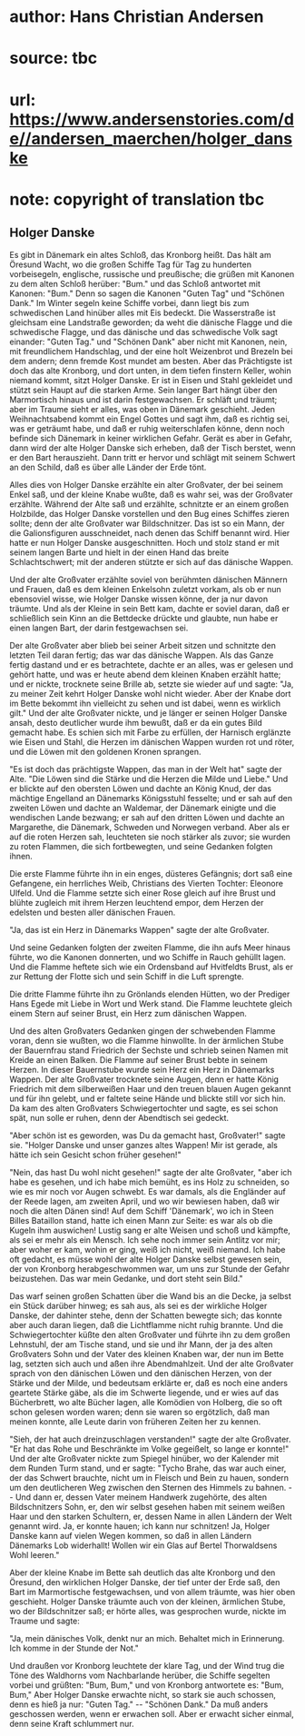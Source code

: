 # author: Hans Christian Andersen
# source: tbc
# url: https://www.andersenstories.com/de//andersen_maerchen/holger_danske
# note: copyright of translation tbc

## Holger Danske 

Es gibt in Dänemark ein altes Schloß, das Kronborg heißt. Das hält am
Öresund Wacht, wo die großen Schiffe Tag für Tag zu hunderten
vorbeisegeln, englische, russische und preußische; die grüßen mit
Kanonen zu dem alten Schloß herüber: "Bum." und das Schloß antwortet
mit Kanonen: "Bum." Denn so sagen die Kanonen "Guten Tag" und
"Schönen Dank." Im Winter segeln keine Schiffe vorbei, dann liegt bis
zum schwedischen Land hinüber alles mit Eis bedeckt. Die Wasserstraße
ist gleichsam eine Landstraße geworden; da weht die dänische Flagge und
die schwedische Flagge, und das dänische und das schwedische Volk sagt
einander: "Guten Tag." und "Schönen Dank" aber nicht mit Kanonen,
nein, mit freundlichem Handschlag, und der eine holt Weizenbrot und
Brezeln bei dem andern; denn fremde Kost mundet am besten. Aber das
Prächtigste ist doch das alte Kronborg, und dort unten, in dem tiefen
finstern Keller, wohin niemand kommt, sitzt Holger Danske. Er ist in
Eisen und Stahl gekleidet und stützt sein Haupt auf die starken Arme.
Sein langer Bart hängt über den Marmortisch hinaus und ist darin
festgewachsen. Er schläft und träumt; aber im Traume sieht er alles, was
oben in Dänemark geschieht. Jeden Weihnachtsabend kommt ein Engel Gottes
und sagt ihm, daß es richtig sei, was er geträumt habe, und daß er ruhig
weiterschlafen könne, denn noch befinde sich Dänemark in keiner
wirklichen Gefahr. Gerät es aber in Gefahr, dann wird der alte Holger
Danske sich erheben, daß der Tisch berstet, wenn er den Bart
herauszieht. Dann tritt er hervor und schlägt mit seinem Schwert an den
Schild, daß es über alle Länder der Erde tönt.

Alles dies von Holger Danske erzählte ein alter Großvater, der bei
seinem Enkel saß, und der kleine Knabe wußte, daß es wahr sei, was der
Großvater erzählte. Während der Alte saß und erzählte, schnitzte er an
einem großen Holzbilde, das Holger Danske vorstellen und den Bug eines
Schiffes zieren sollte; denn der alte Großvater war Bildschnitzer. Das
ist so ein Mann, der die Galionsfiguren ausschneidet, nach denen das
Schiff benannt wird. Hier hatte er nun Holger Danske ausgeschnitten.
Hoch und stolz stand er mit seinem langen Barte und hielt in der einen
Hand das breite Schlachtschwert; mit der anderen stützte er sich auf das
dänische Wappen.

Und der alte Großvater erzählte soviel von berühmten dänischen Männern
und Frauen, daß es dem kleinen Enkelsohn zuletzt vorkam, als ob er nun
ebensoviel wisse, wie Holger Danske wissen könne, der ja nur davon
träumte. Und als der Kleine in sein Bett kam, dachte er soviel daran,
daß er schließlich sein Kinn an die Bettdecke drückte und glaubte, nun
habe er einen langen Bart, der darin festgewachsen sei.

Der alte Großvater aber blieb bei seiner Arbeit sitzen und schnitzte den
letzten Teil daran fertig; das war das dänische Wappen. Als das Ganze
fertig dastand und er es betrachtete, dachte er an alles, was er gelesen
und gehört hatte, und was er heute abend dem kleinen Knaben erzählt
hatte; und er nickte, trocknete seine Brille ab, setzte sie wieder auf
und sagte: "Ja, zu meiner Zeit kehrt Holger Danske wohl nicht wieder.
Aber der Knabe dort im Bette bekommt ihn vielleicht zu sehen und ist
dabei, wenn es wirklich gilt." Und der alte Großvater nickte, und je
länger er seinen Holger Danske ansah, desto deutlicher wurde ihm bewußt,
daß er da ein gutes Bild gemacht habe. Es schien sich mit Farbe zu
erfüllen, der Harnisch erglänzte wie Eisen und Stahl, die Herzen im
dänischen Wappen wurden rot und röter, und die Löwen mit den goldenen
Kronen sprangen.

"Es ist doch das prächtigste Wappen, das man in der Welt hat" sagte
der Alte. "Die Löwen sind die Stärke und die Herzen die Milde und
Liebe." Und er blickte auf den obersten Löwen und dachte an König Knud,
der das mächtige Engelland an Dänemarks Königsstuhl fesselte; und er sah
auf den zweiten Löwen und dachte an Waldemar, der Dänemark einigte und
die wendischen Lande bezwang; er sah auf den dritten Löwen und dachte an
Margarethe, die Dänemark, Schweden und Norwegen verband. Aber als er auf
die roten Herzen sah, leuchteten sie noch stärker als zuvor; sie wurden
zu roten Flammen, die sich fortbewegten, und seine Gedanken folgten
ihnen.

Die erste Flamme führte ihn in ein enges, düsteres Gefängnis; dort saß
eine Gefangene, ein herrliches Weib, Christians des Vierten Tochter:
Eleonore Ulfeld. Und die Flamme setzte sich einer Rose gleich auf ihre
Brust und blühte zugleich mit ihrem Herzen leuchtend empor, dem Herzen
der edelsten und besten aller dänischen Frauen.

"Ja, das ist ein Herz in Dänemarks Wappen" sagte der alte Großvater.

Und seine Gedanken folgten der zweiten Flamme, die ihn aufs Meer hinaus
führte, wo die Kanonen donnerten, und wo Schiffe in Rauch gehüllt lagen.
Und die Flamme heftete sich wie ein Ordensband auf Hvitfeldts Brust, als
er zur Rettung der Flotte sich und sein Schiff in die Luft sprengte.

Die dritte Flamme führte ihn zu Grönlands elenden Hütten, wo der
Prediger Hans Egede mit Liebe in Wort und Werk stand. Die Flamme
leuchtete gleich einem Stern auf seiner Brust, ein Herz zum dänischen
Wappen.

Und des alten Großvaters Gedanken gingen der schwebenden Flamme voran,
denn sie wußten, wo die Flamme hinwollte. In der ärmlichen Stube der
Bauernfrau stand Friedrich der Sechste und schrieb seinen Namen mit
Kreide an einen Balken. Die Flamme auf seiner Brust bebte in seinem
Herzen. In dieser Bauernstube wurde sein Herz ein Herz in Dänemarks
Wappen. Der alte Großvater trocknete seine Augen, denn er hatte König
Friedrich mit dem silberweißen Haar und den treuen blauen Augen gekannt
und für ihn gelebt, und er faltete seine Hände und blickte still vor
sich hin. Da kam des alten Großvaters Schwiegertochter und sagte, es sei
schon spät, nun solle er ruhen, denn der Abendtisch sei gedeckt.

"Aber schön ist es geworden, was Du da gemacht hast, Großvater!" sagte
sie. "Holger Danske und unser ganzes altes Wappen! Mir ist gerade, als
hätte ich sein Gesicht schon früher gesehen!"

"Nein, das hast Du wohl nicht gesehen!" sagte der alte Großvater,
"aber ich habe es gesehen, und ich habe mich bemüht, es ins Holz zu
schneiden, so wie es mir noch vor Augen schwebt. Es war damals, als die
Engländer auf der Reede lagen, am zweiten April, und wo wir bewiesen
haben, daß wir noch die alten Dänen sind! Auf dem Schiff 'Dänemark',
wo ich in Steen Billes Bataillon stand, hatte ich einen Mann zur Seite:
es war als ob die Kugeln ihm auswichen! Lustig sang er alte Weisen und
schoß und kämpfte, als sei er mehr als ein Mensch. Ich sehe noch immer
sein Antlitz vor mir; aber woher er kam, wohin er ging, weiß ich nicht,
weiß niemand. Ich habe oft gedacht, es müsse wohl der alte Holger Danske
selbst gewesen sein, der von Kronborg herabgeschwommen war, um uns zur
Stunde der Gefahr beizustehen. Das war mein Gedanke, und dort steht sein
Bild."

Das warf seinen großen Schatten über die Wand bis an die Decke, ja
selbst ein Stück darüber hinweg; es sah aus, als sei es der wirkliche
Holger Danske, der dahinter stehe, denn der Schatten bewegte sich; das
konnte aber auch daran liegen, daß die Lichtflamme nicht ruhig brannte.
Und die Schwiegertochter küßte den alten Großvater und führte ihn zu dem
großen Lehnstuhl, der am Tische stand, und sie und ihr Mann, der ja des
alten Großvaters Sohn und der Vater des kleinen Knaben war, der nun im
Bette lag, setzten sich auch und aßen ihre Abendmahlzeit. Und der alte
Großvater sprach von den dänischen Löwen und den dänischen Herzen, von
der Stärke und der Milde, und bedeutsam erklärte er, daß es noch eine
anders geartete Stärke gäbe, als die im Schwerte liegende, und er wies
auf das Bücherbrett, wo alte Bücher lagen, alle Komödien von Holberg,
die so oft schon gelesen worden waren; denn sie waren so ergötzlich, daß
man meinen konnte, alle Leute darin von früheren Zeiten her zu kennen.

"Sieh, der hat auch dreinzuschlagen verstanden!" sagte der alte
Großvater. "Er hat das Rohe und Beschränkte im Volke gegeißelt, so
lange er konnte!" Und der alte Großvater nickte zum Spiegel hinüber, wo
der Kalender mit dem Runden Turm stand, und er sagte: "Tycho Brahe, das
war auch einer, der das Schwert brauchte, nicht um in Fleisch und Bein
zu hauen, sondern um den deutlicheren Weg zwischen den Sternen des
Himmels zu bahnen. -- Und dann er, dessen Vater meinem Handwerk
zugehörte, des alten Bildschnitzers Sohn, er, den wir selbst gesehen
haben mit seinem weißen Haar und den starken Schultern, er, dessen Name
in allen Ländern der Welt genannt wird. Ja, er konnte hauen; ich kann
nur schnitzen! Ja, Holger Danske kann auf vielen Wegen kommen, so daß in
allen Ländern Dänemarks Lob widerhallt! Wollen wir ein Glas auf Bertel
Thorwaldsens Wohl leeren."

Aber der kleine Knabe im Bette sah deutlich das alte Kronborg und den
Öresund, den wirklichen Holger Danske, der tief unter der Erde saß, den
Bart im Marmortische festgewachsen, und von allem träumte, was hier oben
geschieht. Holger Danske träumte auch von der kleinen, ärmlichen Stube,
wo der Bildschnitzer saß; er hörte alles, was gesprochen wurde, nickte
im Traume und sagte:

"Ja, mein dänisches Volk, denkt nur an mich. Behaltet mich in
Erinnerung. Ich komme in der Stunde der Not."

Und draußen vor Kronborg leuchtete der klare Tag, und der Wind trug die
Töne des Waldhorns vom Nachbarlande herüber, die Schiffe segelten vorbei
und grüßten: "Bum, Bum," und von Kronborg antwortete es: "Bum, Bum,"
Aber Holger Danske erwachte nicht, so stark sie auch schossen, denn es
hieß ja nur: "Guten Tag." -- "Schönen Dank." Da muß anders
geschossen werden, wenn er erwachen soll. Aber er erwacht sicher einmal,
denn seine Kraft schlummert nur.
